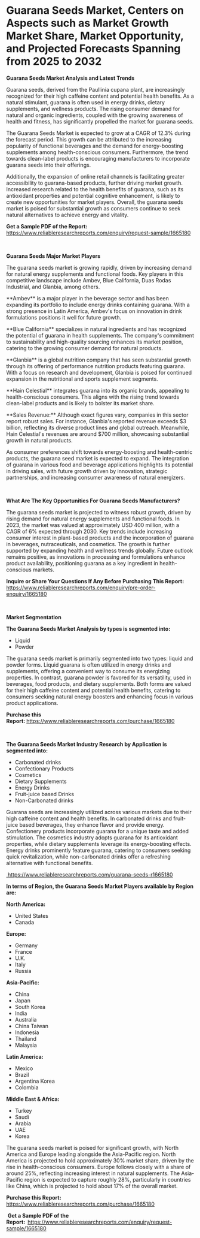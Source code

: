 <p><h1>Guarana Seeds Market, Centers on Aspects such as Market Growth Market Share, Market Opportunity, and Projected Forecasts Spanning from 2025 to 2032</h1></p><p><strong>Guarana Seeds Market Analysis and Latest Trends</strong></p>
<p><p>Guarana seeds, derived from the Paullinia cupana plant, are increasingly recognized for their high caffeine content and potential health benefits. As a natural stimulant, guarana is often used in energy drinks, dietary supplements, and wellness products. The rising consumer demand for natural and organic ingredients, coupled with the growing awareness of health and fitness, has significantly propelled the market for guarana seeds.</p><p>The Guarana Seeds Market is expected to grow at a CAGR of 12.3% during the forecast period. This growth can be attributed to the increasing popularity of functional beverages and the demand for energy-boosting supplements among health-conscious consumers. Furthermore, the trend towards clean-label products is encouraging manufacturers to incorporate guarana seeds into their offerings.</p><p>Additionally, the expansion of online retail channels is facilitating greater accessibility to guarana-based products, further driving market growth. Increased research related to the health benefits of guarana, such as its antioxidant properties and potential cognitive enhancement, is likely to create new opportunities for market players. Overall, the guarana seeds market is poised for substantial growth as consumers continue to seek natural alternatives to achieve energy and vitality.</p></p>
<p><strong>Get a Sample PDF of the Report:&nbsp;</strong> <a href="https://www.reliableresearchreports.com/enquiry/request-sample/1665180?utm_campaign=2853&utm_medium=2&utm_source=Github&utm_content=ia&utm_term=17042025&utm_id=guarana-seeds">https://www.reliableresearchreports.com/enquiry/request-sample/1665180</a></p>
<p>&nbsp;</p>
<p><strong>Guarana Seeds Major Market Players</strong></p>
<p><p>The guarana seeds market is growing rapidly, driven by increasing demand for natural energy supplements and functional foods. Key players in this competitive landscape include Ambev, Blue California, Duas Rodas Industrial, and Glanbia, among others.</p><p>**Ambev** is a major player in the beverage sector and has been expanding its portfolio to include energy drinks containing guarana. With a strong presence in Latin America, Ambev's focus on innovation in drink formulations positions it well for future growth.</p><p>**Blue California** specializes in natural ingredients and has recognized the potential of guarana in health supplements. The company's commitment to sustainability and high-quality sourcing enhances its market position, catering to the growing consumer demand for natural products.</p><p>**Glanbia** is a global nutrition company that has seen substantial growth through its offering of performance nutrition products featuring guarana. With a focus on research and development, Glanbia is poised for continued expansion in the nutritional and sports supplement segments.</p><p>**Hain Celestial** integrates guarana into its organic brands, appealing to health-conscious consumers. This aligns with the rising trend towards clean-label products and is likely to bolster its market share.</p><p>**Sales Revenue:** Although exact figures vary, companies in this sector report robust sales. For instance, Glanbia's reported revenue exceeds $3 billion, reflecting its diverse product lines and global outreach. Meanwhile, Hain Celestial's revenues are around $700 million, showcasing substantial growth in natural products.</p><p>As consumer preferences shift towards energy-boosting and health-centric products, the guarana seed market is expected to expand. The integration of guarana in various food and beverage applications highlights its potential in driving sales, with future growth driven by innovation, strategic partnerships, and increasing consumer awareness of natural energizers.</p></p>
<p>&nbsp;</p>
<p><strong>What Are The Key Opportunities For Guarana Seeds Manufacturers?</strong></p>
<p><p>The guarana seeds market is projected to witness robust growth, driven by rising demand for natural energy supplements and functional foods. In 2023, the market was valued at approximately USD 400 million, with a CAGR of 6% expected through 2030. Key trends include increasing consumer interest in plant-based products and the incorporation of guarana in beverages, nutraceuticals, and cosmetics. The growth is further supported by expanding health and wellness trends globally. Future outlook remains positive, as innovations in processing and formulations enhance product availability, positioning guarana as a key ingredient in health-conscious markets.</p></p>
<p><strong>Inquire or Share Your Questions If Any Before Purchasing This Report:</strong> <a href="https://www.reliableresearchreports.com/enquiry/pre-order-enquiry/1665180?utm_campaign=2853&utm_medium=2&utm_source=Github&utm_content=ia&utm_term=17042025&utm_id=guarana-seeds">https://www.reliableresearchreports.com/enquiry/pre-order-enquiry/1665180</a></p>
<p>&nbsp;</p>
<p><strong>Market Segmentation</strong></p>
<p><strong>The Guarana Seeds Market Analysis by types is segmented into:</strong></p>
<p><ul><li>Liquid</li><li>Powder</li></ul></p>
<p><p>The guarana seeds market is primarily segmented into two types: liquid and powder forms. Liquid guarana is often utilized in energy drinks and supplements, offering a convenient way to consume its energizing properties. In contrast, guarana powder is favored for its versatility, used in beverages, food products, and dietary supplements. Both forms are valued for their high caffeine content and potential health benefits, catering to consumers seeking natural energy boosters and enhancing focus in various product applications.</p></p>
<p><strong>Purchase this Report:&nbsp;</strong><a href="https://www.reliableresearchreports.com/purchase/1665180?utm_campaign=2853&utm_medium=2&utm_source=Github&utm_content=ia&utm_term=17042025&utm_id=guarana-seeds">https://www.reliableresearchreports.com/purchase/1665180</a></p>
<p>&nbsp;</p>
<p><strong>The Guarana Seeds Market Industry Research by Application is segmented into:</strong></p>
<p><ul><li>Carbonated drinks</li><li>Confectionary Products</li><li>Cosmetics</li><li>Dietary Supplements</li><li>Energy Drinks</li><li>Fruit-juice based Drinks</li><li>Non-Carbonated drinks</li></ul></p>
<p><p>Guarana seeds are increasingly utilized across various markets due to their high caffeine content and health benefits. In carbonated drinks and fruit-juice based beverages, they enhance flavor and provide energy. Confectionery products incorporate guarana for a unique taste and added stimulation. The cosmetics industry adopts guarana for its antioxidant properties, while dietary supplements leverage its energy-boosting effects. Energy drinks prominently feature guarana, catering to consumers seeking quick revitalization, while non-carbonated drinks offer a refreshing alternative with functional benefits.</p></p>
<p><a href="https://www.reliableresearchreports.com/guarana-seeds-r1665180?utm_campaign=2853&utm_medium=2&utm_source=Github&utm_content=ia&utm_term=17042025&utm_id=guarana-seeds">&nbsp;https://www.reliableresearchreports.com/guarana-seeds-r1665180</a></p>
<p><strong>In terms of Region, the Guarana Seeds Market Players available by Region are:</strong></p>
<p>
    <p> <strong> North America: </strong>
        <ul>
            <li>United States</li>
            <li>Canada</li>
        </ul>
        </p> 
    <p> <strong> Europe: </strong>
        <ul>
            <li>Germany</li>
            <li>France</li>
            <li>U.K.</li>
            <li>Italy</li>
            <li>Russia</li>
        </ul>
        </p> 
    <p> <strong> Asia-Pacific: </strong>
        <ul>
            <li>China</li>
            <li>Japan</li>
            <li>South Korea</li>
            <li>India</li>
            <li>Australia</li>
            <li>China Taiwan</li>
            <li>Indonesia</li>
            <li>Thailand</li>
            <li>Malaysia</li>
        </ul>
        </p> 
    <p> <strong> Latin America: </strong>
        <ul>
            <li>Mexico</li>
            <li>Brazil</li>
            <li>Argentina Korea</li>
            <li>Colombia</li>
        </ul>
        </p> 
    <p> <strong> Middle East & Africa: </strong>
        <ul>
            <li>Turkey</li>
            <li>Saudi</li>
            <li>Arabia</li>
            <li>UAE</li>
            <li>Korea</li>
        </ul>
    </p>
    </p>
<p><p>The guarana seeds market is poised for significant growth, with North America and Europe leading alongside the Asia-Pacific region. North America is projected to hold approximately 30% market share, driven by the rise in health-conscious consumers. Europe follows closely with a share of around 25%, reflecting increasing interest in natural supplements. The Asia-Pacific region is expected to capture roughly 28%, particularly in countries like China, which is projected to hold about 17% of the overall market.</p></p>
<p><strong>Purchase this Report: </strong><a href="https://www.reliableresearchreports.com/purchase/1665180?utm_campaign=2853&utm_medium=2&utm_source=Github&utm_content=ia&utm_term=17042025&utm_id=guarana-seeds">https://www.reliableresearchreports.com/purchase/1665180</a></p>
<p>&nbsp;<strong>Get a Sample PDF of the Report:&nbsp;&nbsp;</strong><a href="https://www.reliableresearchreports.com/enquiry/request-sample/1665180?utm_campaign=2853&utm_medium=2&utm_source=Github&utm_content=ia&utm_term=17042025&utm_id=guarana-seeds">https://www.reliableresearchreports.com/enquiry/request-sample/1665180</a></p>
<p><strong></strong></p>
<p><p></p><p></p><p></p></p>